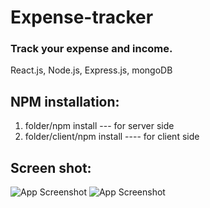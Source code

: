 # Expense-tracker

### Track your expense and income.

React.js, Node.js, Express.js, mongoDB

## NPM installation:

1. folder/npm install --- for server side
2. folder/client/npm install ---- for client side

## Screen shot:

![App Screenshot](https://github.com/SujoyKrHaldar/Expense-tracker-MERN/blob/master/preview/UI1.png)
![App Screenshot](https://github.com/SujoyKrHaldar/Expense-tracker-MERN/blob/master/preview/UI2.png)
